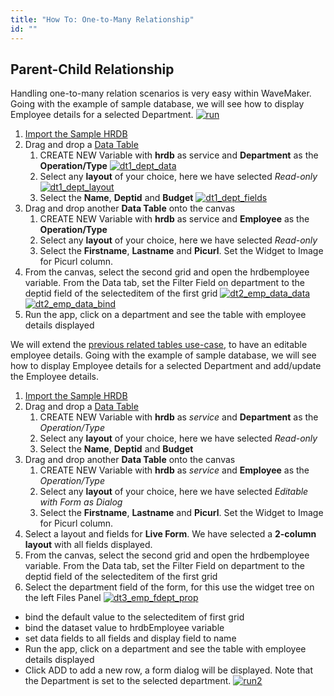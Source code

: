 ```yaml
---
title: "How To: One-to-Many Relationship"
id: ""
---
```


## Parent-Child Relationship

Handling one-to-many relation scenarios is very easy within WaveMaker. Going with the example of sample database, we will see how to display Employee details for a selected Department. [![run](./assets/run-1024x576.png)](./assets/run.png)

1. [Import the Sample HRDB](/learn/jump-start/#db)
2. Drag and drop a [Data Table](/learn/data-table/)
    1. CREATE NEW Variable with **hrdb** as service and **Department** as the **Operation/Type** [![dt1_dept_data](./assets/dt1_dept_data.png)](./assets/dt1_dept_data.png)
    2. Select any **layout** of your choice, here we have selected _Read-only_ [![dt1_dept_layout](./assets/dt1_dept_layout.png)](./assets/dt1_dept_layout.png)
    3. Select the **Name**, **Deptid** and **Budget** [![dt1_dept_fields](./assets/dt1_dept_fields.png)](./assets/dt1_dept_fields.png)
3. Drag and drop another **Data Table** onto the canvas
    1. CREATE NEW Variable with **hrdb** as service and **Employee** as the **Operation/Type**
    2. Select any **layout** of your choice, here we have selected _Read-only_
    3. Select the **Firstname**, **Lastname** and **Picurl**. Set the Widget to Image for Picurl column.
4. From the canvas, select the second grid and open the hrdbemployee variable. From the Data tab, set the Filter Field on department to the deptid field of the selecteditem of the first grid [![dt2_emp_data_data](./assets/dt2_emp_data_data-1024x576.png)](./assets/dt2_emp_data_data.png) [![dt2_emp_data_bind](./assets/dt2_emp_data_bind-1024x548.png)](./assets/dt2_emp_data_bind.png)
5. Run the app, click on a department and see the table with employee details displayed

We will extend the [previous related tables use-case](/learn/one-many-relationship/#datatable), to have an editable employee details. Going with the example of sample database, we will see how to display Employee details for a selected Department and add/update the Employee details.

1. [Import the Sample HRDB](/learn/jump-start/#db)
2. Drag and drop a [Data Table](/learn/data-table/)
    1. CREATE NEW Variable with **hrdb** as _service_ and **Department** as the _Operation/Type_
    2. Select any **layout** of your choice, here we have selected _Read-only_
    3. Select the **Name**, **Deptid** and **Budget**
3. Drag and drop another **Data Table** onto the canvas
    1. CREATE NEW Variable with **hrdb** as _service_ and **Employee** as the _Operation/Type_
    2. Select any **layout** of your choice, here we have selected _Editable with Form as Dialog_
    3. Select the **Firstname**, **Lastname** and **Picurl**. Set the Widget to Image for Picurl column.
4. Select a layout and fields for **Live Form**. We have selected a **2-column layout** with all fields displayed.
5. From the canvas, select the second grid and open the hrdbemployee variable. From the Data tab, set the Filter Field on department to the deptid field of the selecteditem of the first grid
6. Select the department field of the form, for this use the widget tree on the left Files Panel [![dt3_emp_fdept_prop](./assets/dt3_emp_fdept_prop-1024x576.png)](./assets/dt3_emp_fdept_prop.png)

- bind the default value to the selecteditem of first grid
- bind the dataset value to hrdbEmployee variable
- set data fields to all fields and display field to name
- Run the app, click on a department and see the table with employee details displayed
- Click ADD to add a new row, a form dialog will be displayed. Note that the Department is set to the selected department. [![run2](./assets/run2-1024x576.png)](./assets/run2.png)
